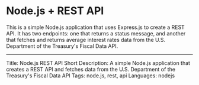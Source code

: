 # Node.js + REST API

This is a simple Node.js application that uses Express.js to create a REST API. It has two endpoints: one that returns a status message, and another that fetches and returns average interest rates data from the U.S. Department of the Treasury's Fiscal Data API.

---

Title: Node.js REST API
Short Description: A simple Node.js application that creates a REST API and fetches data from the U.S. Department of the Treasury's Fiscal Data API
Tags: node.js, rest, api
Languages: nodejs